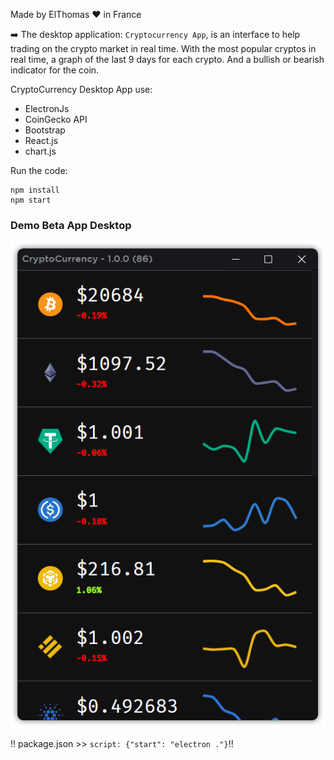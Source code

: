 Made by ElThomas ❤️ in France

➡️ The desktop application: ``Cryptocurrency App``, is an interface to help trading on the crypto market in real time. With the most popular cryptos in real time, a graph of the last 9 days for each crypto. And a bullish or bearish indicator for the coin.


CryptoCurrency Desktop App use:
- ElectronJs
- CoinGecko API
- Bootstrap
- React.js
- chart.js

Run the code:
```
npm install
npm start
```

### Demo Beta App Desktop
![Screenshot](./assets/AssetsCryptoCurrency.png)

!! package.json >> ```script: {"start": "electron ."}```!!